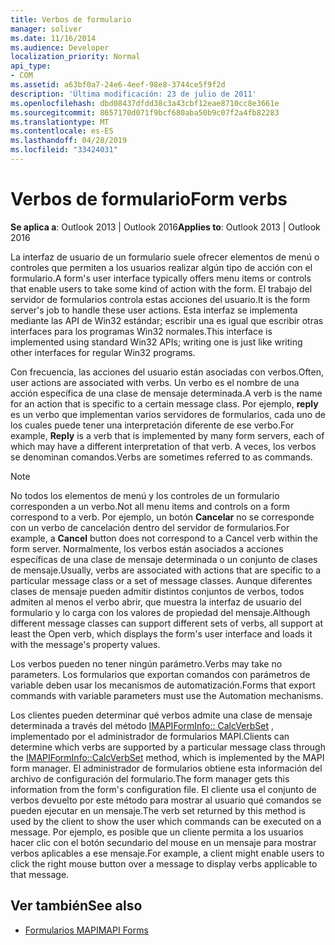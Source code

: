 ```yaml
---
title: Verbos de formulario
manager: soliver
ms.date: 11/16/2014
ms.audience: Developer
localization_priority: Normal
api_type:
- COM
ms.assetid: a63bf0a7-24e6-4eef-98e8-3744ce5f9f2d
description: 'Última modificación: 23 de julio de 2011'
ms.openlocfilehash: dbd08437dfdd38c3a43cbf12eae8710cc8e3661e
ms.sourcegitcommit: 8657170d071f9bcf680aba50b9c07f2a4fb82283
ms.translationtype: MT
ms.contentlocale: es-ES
ms.lasthandoff: 04/28/2019
ms.locfileid: "33424031"
---
```

# <a name="form-verbs"></a><span data-ttu-id="90519-103">Verbos de formulario</span><span class="sxs-lookup"><span data-stu-id="90519-103">Form verbs</span></span>

<span data-ttu-id="90519-104">**Se aplica a**: Outlook 2013 | Outlook 2016</span><span class="sxs-lookup"><span data-stu-id="90519-104">**Applies to**: Outlook 2013 | Outlook 2016</span></span> 
  
<span data-ttu-id="90519-105">La interfaz de usuario de un formulario suele ofrecer elementos de menú o controles que permiten a los usuarios realizar algún tipo de acción con el formulario.</span><span class="sxs-lookup"><span data-stu-id="90519-105">A form's user interface typically offers menu items or controls that enable users to take some kind of action with the form.</span></span> <span data-ttu-id="90519-106">El trabajo del servidor de formularios controla estas acciones del usuario.</span><span class="sxs-lookup"><span data-stu-id="90519-106">It is the form server's job to handle these user actions.</span></span> <span data-ttu-id="90519-107">Esta interfaz se implementa mediante las API de Win32 estándar; escribir una es igual que escribir otras interfaces para los programas Win32 normales.</span><span class="sxs-lookup"><span data-stu-id="90519-107">This interface is implemented using standard Win32 APIs; writing one is just like writing other interfaces for regular Win32 programs.</span></span>
  
<span data-ttu-id="90519-108">Con frecuencia, las acciones del usuario están asociadas con verbos.</span><span class="sxs-lookup"><span data-stu-id="90519-108">Often, user actions are associated with verbs.</span></span> <span data-ttu-id="90519-109">Un verbo es el nombre de una acción específica de una clase de mensaje determinada.</span><span class="sxs-lookup"><span data-stu-id="90519-109">A verb is the name for an action that is specific to a certain message class.</span></span> <span data-ttu-id="90519-110">Por ejemplo, **reply** es un verbo que implementan varios servidores de formularios, cada uno de los cuales puede tener una interpretación diferente de ese verbo.</span><span class="sxs-lookup"><span data-stu-id="90519-110">For example, **Reply** is a verb that is implemented by many form servers, each of which may have a different interpretation of that verb.</span></span> <span data-ttu-id="90519-111">A veces, los verbos se denominan comandos.</span><span class="sxs-lookup"><span data-stu-id="90519-111">Verbs are sometimes referred to as commands.</span></span> 
  
> [!NOTE]
> <span data-ttu-id="90519-112">No todos los elementos de menú y los controles de un formulario corresponden a un verbo.</span><span class="sxs-lookup"><span data-stu-id="90519-112">Not all menu items and controls on a form correspond to a verb.</span></span> <span data-ttu-id="90519-113">Por ejemplo, un botón **Cancelar** no se corresponde con un verbo de cancelación dentro del servidor de formularios.</span><span class="sxs-lookup"><span data-stu-id="90519-113">For example, a **Cancel** button does not correspond to a Cancel verb within the form server.</span></span> <span data-ttu-id="90519-114">Normalmente, los verbos están asociados a acciones específicas de una clase de mensaje determinada o un conjunto de clases de mensaje.</span><span class="sxs-lookup"><span data-stu-id="90519-114">Usually, verbs are associated with actions that are specific to a particular message class or a set of message classes.</span></span> <span data-ttu-id="90519-115">Aunque diferentes clases de mensaje pueden admitir distintos conjuntos de verbos, todos admiten al menos el verbo abrir, que muestra la interfaz de usuario del formulario y lo carga con los valores de propiedad del mensaje.</span><span class="sxs-lookup"><span data-stu-id="90519-115">Although different message classes can support different sets of verbs, all support at least the Open verb, which displays the form's user interface and loads it with the message's property values.</span></span> 
  
<span data-ttu-id="90519-116">Los verbos pueden no tener ningún parámetro.</span><span class="sxs-lookup"><span data-stu-id="90519-116">Verbs may take no parameters.</span></span> <span data-ttu-id="90519-117">Los formularios que exportan comandos con parámetros de variable deben usar los mecanismos de automatización.</span><span class="sxs-lookup"><span data-stu-id="90519-117">Forms that export commands with variable parameters must use the Automation mechanisms.</span></span>
  
<span data-ttu-id="90519-118">Los clientes pueden determinar qué verbos admite una clase de mensaje determinada a través del método [IMAPIFormInfo:: CalcVerbSet](imapiforminfo-calcverbset.md) , implementado por el administrador de formularios MAPI.</span><span class="sxs-lookup"><span data-stu-id="90519-118">Clients can determine which verbs are supported by a particular message class through the [IMAPIFormInfo::CalcVerbSet](imapiforminfo-calcverbset.md) method, which is implemented by the MAPI form manager.</span></span> <span data-ttu-id="90519-119">El administrador de formularios obtiene esta información del archivo de configuración del formulario.</span><span class="sxs-lookup"><span data-stu-id="90519-119">The form manager gets this information from the form's configuration file.</span></span> <span data-ttu-id="90519-120">El cliente usa el conjunto de verbos devuelto por este método para mostrar al usuario qué comandos se pueden ejecutar en un mensaje.</span><span class="sxs-lookup"><span data-stu-id="90519-120">The verb set returned by this method is used by the client to show the user which commands can be executed on a message.</span></span> <span data-ttu-id="90519-121">Por ejemplo, es posible que un cliente permita a los usuarios hacer clic con el botón secundario del mouse en un mensaje para mostrar verbos aplicables a ese mensaje.</span><span class="sxs-lookup"><span data-stu-id="90519-121">For example, a client might enable users to click the right mouse button over a message to display verbs applicable to that message.</span></span> 
  
## <a name="see-also"></a><span data-ttu-id="90519-122">Ver también</span><span class="sxs-lookup"><span data-stu-id="90519-122">See also</span></span>

- [<span data-ttu-id="90519-123">Formularios MAPI</span><span class="sxs-lookup"><span data-stu-id="90519-123">MAPI Forms</span></span>](mapi-forms.md)

